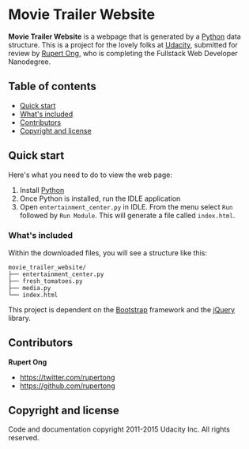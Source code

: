 # Movie Trailer Website

**Movie Trailer Website** is a webpage that is generated by a [Python](https://www.python.org/) data structure. This is a project for the lovely folks at [Udacity](http://https://www.udacity.com), submitted for review by [Rupert Ong](http://twitter.com/rupertong), who is completing the Fullstack Web Developer Nanodegree.


## Table of contents

* [Quick start](#quick-start)
* [What's included](#whats-included)
* [Contributors](#contributors)
* [Copyright and license](#copyright-and-license)


## Quick start

Here's what you need to do to view the web page:

1. Install [Python](https://www.python.org/downloads/)
2. Once Python is installed, run the IDLE application
3. Open `entertainment_center.py` in IDLE. From the menu select `Run` followed by `Run Module`. This will generate a file called `index.html`.


### What's included

Within the downloaded files, you will see a structure like this:

```
movie_trailer_website/
├── entertainment_center.py
├── fresh_tomatoes.py
├── media.py
└── index.html

```

This project is dependent on the [Bootstrap](http://getbootstrap.com) framework and the [jQuery](http://jquery.com) library.


## Contributors

**Rupert Ong**

* <https://twitter.com/rupertong>
* <https://github.com/rupertong>


## Copyright and license

Code and documentation copyright 2011-2015 Udacity Inc. All rights reserved.
